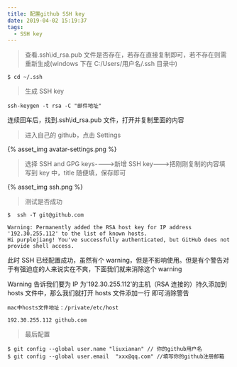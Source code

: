 ```yaml
---
title: 配置github SSH key
date: 2019-04-02 15:19:37
tags:
  - SSH key
---
```


> 查看.ssh\id_rsa.pub 文件是否存在，若存在直接复制即可，若不存在则需重新生成(windows 下在 C:/Users/用户名/.ssh 目录中)

```
$ cd ~/.ssh
```

> 生成 SSH key

```
ssh-keygen -t rsa -C "邮件地址"
```

连续回车后，找到.ssh\id_rsa.pub 文件，打开并复制里面的内容

<!--more-->

> 进入自己的 github，点击 Settings

{% asset_img avatar-settings.png %}

> 选择 SSH and GPG keys---->新增 SSH key--->把刚刚复制的内容填写到 key 中，title 随便填，保存即可

{% asset_img ssh.png %}

> 测试是否成功

```
$  ssh -T git@github.com

Warning: Permanently added the RSA host key for IP address '192.30.255.112' to the list of known hosts.
Hi purplejiang! You've successfully authenticated, but GitHub does not provide shell access.
```

此时 SSH 已经配置成功，虽然有个 warning，但是不影响使用。但是有个警告对于有强迫症的人来说实在不爽，下面我们就来消除这个
warning

Warning 告诉我们要为 IP 为'192.30.255.112'的主机（RSA 连接的）持久添加到 hosts 文件中，那么我们就打开 hosts 文件添加一行
即可消除警告

```
mac中hosts文件地址：/private/etc/host

192.30.255.112 github.com
```

> 最后配置

```
$ git config --global user.name "liuxianan" // 你的github用户名
$ git config --global user.email  "xxx@qq.com" //填写你的github注册邮箱
```
